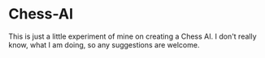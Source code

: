 # Chess-AI

This is just a little experiment of mine on creating a Chess AI.
I don't really know, what I am doing, so any suggestions are welcome.
